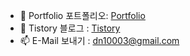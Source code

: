 
- 🌱 Portfolio 포트폴리오: [Portfolio](https://portfolio-abel.netlify.app)
- 🙌 Tistory 블로그 : [Tistory](https://kdn0325.tistory.com/)
- 📫 E-Mail 보내기 : dn10003@gmail.com
